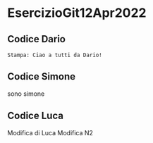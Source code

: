 # EsercizioGit12Apr2022


## Codice Dario

```
Stampa: Ciao a tutti da Dario!
```

## Codice Simone
 
sono simone 


## Codice Luca
Modifica di Luca 
Modifica N2
